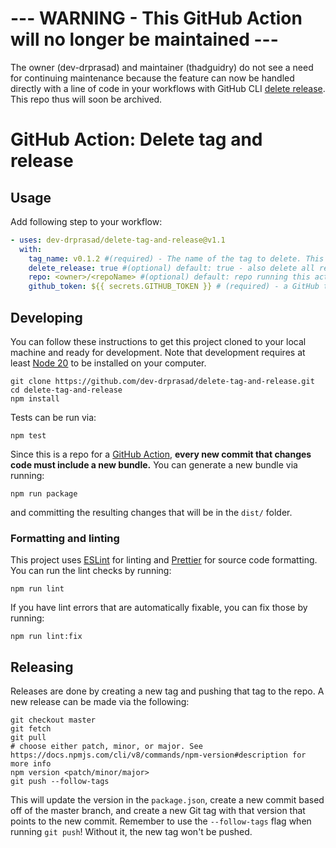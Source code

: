# --- WARNING - This GitHub Action will no longer be maintained ---
The owner (dev-drprasad) and maintainer (thadguidry) do not see a need for continuing maintenance because the feature can now be handled directly with a line of code in your workflows with GitHub CLI [delete release](https://cli.github.com/manual/gh_release_delete).
This repo thus will soon be archived.

# GitHub Action: Delete tag and release

## Usage
Add following step to your workflow:

```yaml
- uses: dev-drprasad/delete-tag-and-release@v1.1
  with:
    tag_name: v0.1.2 #(required) - The name of the tag to delete. This is expected to be solely the tag name, not the name of a git reference.
    delete_release: true #(optional) default: true - also delete all releases and their assets that are associated to the tag name
    repo: <owner>/<repoName> #(optional) default: repo running this action - the target repository. 
    github_token: ${{ secrets.GITHUB_TOKEN }} # (required) - a GitHub token with write access to the repo where tags and releases will be searched and deleted
```

## Developing

You can follow these instructions to get this project cloned to your local machine and ready for development. Note that
development requires at least [Node 20](https://nodejs.org/en/download) to be installed on your computer.

```shell
git clone https://github.com/dev-drprasad/delete-tag-and-release.git
cd delete-tag-and-release
npm install
```

Tests can be run via:

```shell
npm test
```

Since this is a repo for a [GitHub Action](https://docs.github.com/en/actions), **every new commit that changes code must include a new bundle.** You can 
generate a new bundle via running:

```shell
npm run package
```

and committing the resulting changes that will be in the `dist/` folder.

### Formatting and linting

This project uses [ESLint](https://eslint.org/) for linting and [Prettier](https://prettier.io/) for source code formatting. You can run the lint checks by running:

```shell
npm run lint
```

If you have lint errors that are automatically fixable, you can fix those by running:

```shell
npm run lint:fix
```

## Releasing

Releases are done by creating a new tag and pushing that tag to the repo. A new
release can be made via the following:

```shell
git checkout master
git fetch
git pull
# choose either patch, minor, or major. See https://docs.npmjs.com/cli/v8/commands/npm-version#description for more info
npm version <patch/minor/major>
git push --follow-tags
```

This will update the version in the `package.json`, create a new commit based off of the master branch, and create a 
new Git tag with that version that points to the new commit. Remember to use the `--follow-tags` flag when running 
`git push`! Without it, the new tag won't be pushed.

